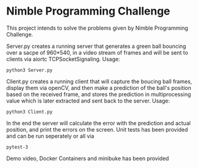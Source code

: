 # Nimble Programming Challenge

This project intends to solve the problems given by Nimble Programming Challenge.

Server.py creates a running server that generates a green ball bouncing over a sacpe of 960*540, in a video stream of frames and will be sent to clients via aiortc TCPSocketSignaling.
Usage:

    python3 Server.py

Client.py creates a running client that will capture the boucing ball frames, display them via openCV, and then make a prediction of the ball's position based on the received frame, and stores the prediction in multiprocessing value which is later extracted and sent back to the server.
Usage:

    python3 Client.py

In the end the server will calculate the error with the prediction and actual position, and print the errors on the screen.
Unit tests has been provided and can be run seperately or all via

    pytest-3

Demo video, Docker Containers and minibuke has been provided